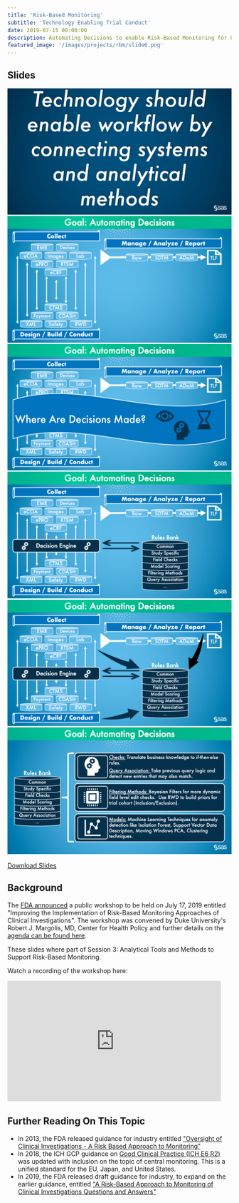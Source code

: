 ```yaml
---
title: 'Risk-Based Monitoring'
subtitle: 'Technology Enabling Trial Conduct'
date: 2019-07-15 00:00:00
description: Automating Decisions to enable Risk-Based Monitoring for Clinical Trials
featured_image: '/images/projects/rbm/slide6.png'
---
```


## Slides

<div class="gallery" data-columns="1">
	<img src="/images/projects/rbm/slide1.png">
	<img src="/images/projects/rbm/slide2.png">
	<img src="/images/projects/rbm/slide3.png">
	<img src="/images/projects/rbm/slide4.png">
	<img src="/images/projects/rbm/slide5.png">
	<img src="/images/projects/rbm/slide6.png">
</div>

<a href="/images/projects/rbm/Session_3_RBM_Analysis_Henderson.pdf">Download Slides</a>

## Background

The [FDA announced](https://www.fda.gov/drugs/news-events-human-drugs/improving-implementation-risk-based-monitoring-approaches-clinical-investigations) a public workshop to be held on July 17, 2019 entitled "Improving the Implementation of Risk-Based Monitoring Approaches of Clinical Investigations". The workshop was convened by Duke University's Robert J. Margolis, MD, Center for Health Policy and further details on the [agenda can be found here](https://healthpolicy.duke.edu/events/improving-implementation-risk-based-monitoring-approaches-clinical-investigations).  

These slides where part of Session 3: Analytical Tools and Methods to Support Risk-Based Monitoring.

Watch a recording of the workshop here:
<iframe width="480" height="270" src="https://www.youtube.com/embed/OnELTO86rfw" frameborder="0" allow="accelerometer; autoplay; encrypted-media; gyroscope; picture-in-picture" allowfullscreen></iframe>

## Further Reading On This Topic

* In 2013, the FDA released guidance for industry entitled ["Oversight of Clinical Investigations - A Risk Based Approach to Monitoring"](https://www.fda.gov/regulatory-information/search-fda-guidance-documents/oversight-clinical-investigations-risk-based-approach-monitoring)
* In 2018, the ICH GCP guidance on [Good Clinical Practice (ICH E6 R2)](https://www.fda.gov/regulatory-information/search-fda-guidance-documents/e6r2-good-clinical-practice-integrated-addendum-ich-e6r1) was updated with inclusion on the topic of central monitoring.  This is a unified standard for the EU, Japan, and United States.
* In 2019, the FDA released draft guidance for industry, to expand on the earlier guidance, entitled ["A Risk-Based Approach to Monitoring of Clinical Investigations Questions and Answers"](https://www.fda.gov/regulatory-information/search-fda-guidance-documents/risk-based-approach-monitoring-clinical-investigations-questions-and-answers)
